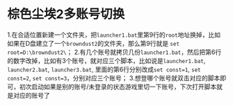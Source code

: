 # 棕色尘埃2多账号切换
1.在合适位置新建一个文件夹，把`launcher1.bat`里第9行的`root`地址换掉，比如如果在D盘建立了一个`browndust2`的文件夹，那么第9行就是
```set root=D:\browndust2\```；
2.有几个账号就拷贝几份`launcher1.bat`，然后把第6行的数字改掉，比如有3个账号，就对应三个脚本，比如说是`launcher1.bat`, `launcher2.bat`, `launcher3.bat`,
里面的第6行分别改成`set const=1`, `set const=2`, `set const=3`，分别对应三个账号；
3.想登哪个账号就双击对应的脚本即可，初次启动如果是别的账号/未登录的状态游戏里切一下账号，下次打开脚本就是对应的账号了

